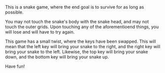 This is a snake game, where the end goal is to survive for as long as possible.

You may not touch the snake's body with the snake head, and may not touch the outer grids. Upon touching any of the aforementioend things, you will lose and will have to try again.

This game has a small twist, where the keys have been swapped. This will mean that the left key will bring your snake to the right, and the right key will bring your snake to the left. Likewise, the top key will bring your snake down, and the bottom key will bring your snake up.

Have fun!
